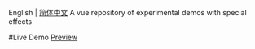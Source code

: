 English | [简体中文](./README.zh-CN.md)
A vue repository of experimental demos with special effects

#Live Demo
[Preview](https://jkanon.github.io/vue-experimental-demos)